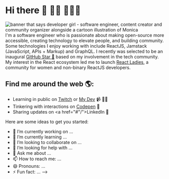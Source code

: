 # Hi there 👋 👋🏾 👩🏾‍💻



<img src="https://raw.githubusercontent.com/M0nica/M0nica/master/gh-header-image-cropped.png" alt="banner that says developer girl - software engineer, content creator and community organizer alongside a cartoon illustration of Monica">
I'm a software engineer who is passionate about making open-source more accessible, creating technology to elevate people, and building community. Some technologies I enjoy working with include ReactJS, Jamstack (JavaScript, APIs + Markup) and GraphQL. I recently was selected to be an inaugural <a href="#">GitHub Star 🌟</a> based on my involvement in the tech community.  My interest in the React ecosystem led me to launch <a href="#"">React Ladies</a>, a community for women and non-binary ReactJS developers.


## Find me around the web 🌎: 
- Learning in public on <a href="#">Twitch</a> or <a href="#">My Dev</a> 📹 ✍🏾
- Tinkering with interactions on <a href="#"> Codepen</a> 🏓
- Sharing updates on <a href="#"/">LinkedIn</a> 💼

Here are some ideas to get you started:

- 🔭 I’m currently working on ...
- 🌱 I’m currently learning ...
- 👯 I’m looking to collaborate on ...
- 🤔 I’m looking for help with ...
- 💬 Ask me about ...
- 📫 How to reach me: ...
- 😄 Pronouns: ...
- ⚡ Fun fact: ...
-->
